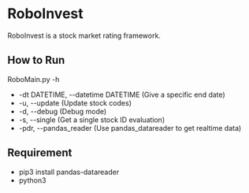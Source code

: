 # RoboInvest
RoboInvest is a stock market rating framework.

## How to Run
  RoboMain.py -h
  * -dt DATETIME, --datetime DATETIME          (Give a specific end date)
  * -u, --update                               (Update stock codes)
  * -d, --debug                                (Debug mode)
  * -s, --single                               (Get a single stock ID evaluation)
  * -pdr, --pandas_reader                      (Use pandas_datareader to get realtime data)
  
## Requirement
* pip3 install pandas-datareader
* python3
